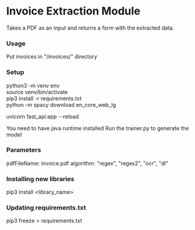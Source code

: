 # Invoice Extraction Module
Takes a PDF as an input and returns a form with the extracted data.

### Usage
Put invoices in "/invoices/" directory

### Setup
python3 -m venv env <br>
source venv/bin/activate <br>
pip3 install -r requirements.txt <br>
python -m spacy download en_core_web_lg

uvicorn fast_api:app --reload <br>

You need to have java runtime installed
Run the trainer.py to generate the model
### Parameters
pdfFileName: invoice.pdf
algorithm: "regex", "regex2", "ocr", "dl"

### Installing new libraries
pip3 install <library_name>

### Updating requirements.txt
pip3 freeze > requirements.txt
